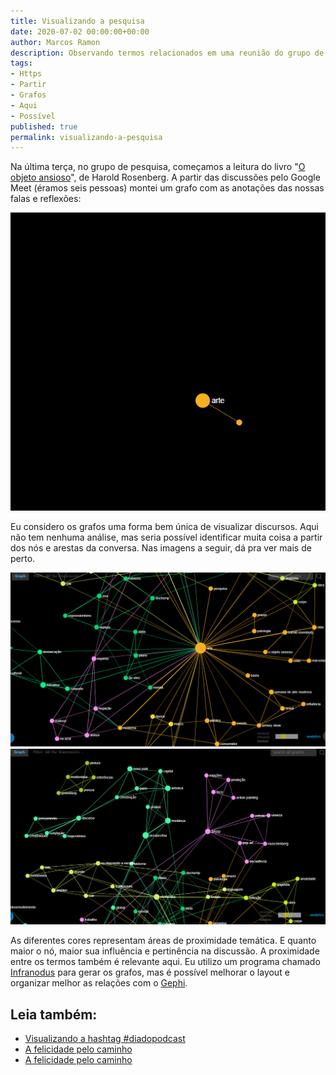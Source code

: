 ```yaml
---
title: Visualizando a pesquisa
date: 2020-07-02 00:00:00+00:00
author: Marcos Ramon
description: Observando termos relacionados em uma reunião do grupo de pesquisa.
tags:
- Https
- Partir
- Grafos
- Aqui
- Possível
published: true
permalink: visualizando-a-pesquisa
---
```

Na última terça, no grupo de pesquisa, começamos a leitura do livro "[O objeto ansioso](https://amzn.to/31Cyz6L)", de Harold Rosenberg. A partir das discussões pelo Google Meet (éramos seis pessoas) montei um grafo com as anotações das nossas falas e reflexões: 

<img src="/assets/img/gp.gif">

Eu considero os grafos uma forma bem única de visualizar discursos. Aqui não tem nenhuma análise, mas seria possível identificar muita coisa a partir dos nós e arestas da conversa. Nas imagens a seguir, dá pra ver mais de perto.

<img src="/assets/img/gp3.png">

<img src="/assets/img/gp2.png">

As diferentes cores representam áreas de proximidade temática. E quanto maior o nó, maior sua influência e pertinência na discussão. A proximidade entre os termos também é relevante aqui. Eu utilizo um programa chamado [Infranodus](https://infranodus.com/) para gerar os grafos, mas é possível melhorar o layout e organizar melhor as relações com o [Gephi](https://gephi.org/).<div class="leia-tambem" markdown="1">
## Leia também:

- <a href="/visualizando-a-hashtag-diadopodcast">Visualizando a hashtag #diadopodcast</a>
- <a href="/a-felicidade-pelo-caminho">A felicidade pelo caminho</a>
- <a href="/a-felicidade-pelo-caminho">A felicidade pelo caminho</a>
</div>